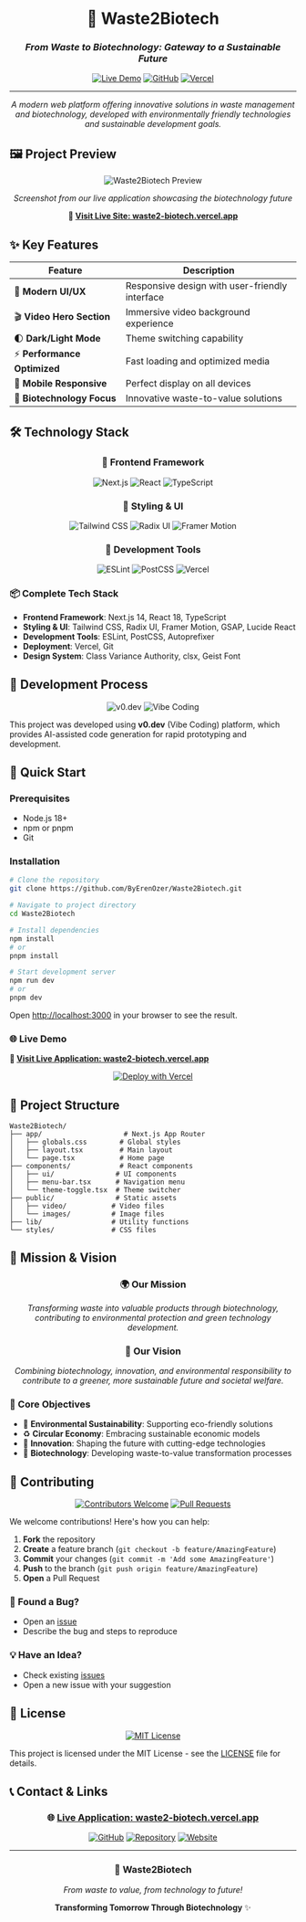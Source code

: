 <div align="center">

# 🌱 Waste2Biotech

### *From Waste to Biotechnology: Gateway to a Sustainable Future*

[![Live Demo](https://img.shields.io/badge/🌐_Live_Demo-Visit_Site-green?style=for-the-badge)](https://waste2-biotech.vercel.app/)
[![GitHub](https://img.shields.io/badge/GitHub-Repository-black?style=for-the-badge&logo=github)](https://github.com/ByErenOzer/Waste2Biotech)
[![Vercel](https://img.shields.io/badge/Deployed_on-Vercel-black?style=for-the-badge&logo=vercel)](https://waste2-biotech.vercel.app/)

---

*A modern web platform offering innovative solutions in waste management and biotechnology, developed with environmentally friendly technologies and sustainable development goals.*

</div>

## 🖼️ Project Preview

<div align="center">

![Waste2Biotech Preview](https://github.com/ByErenOzer/Waste2Biotech/raw/main/public/about-images/sustainable-biotech.jpg)

*Screenshot from our live application showcasing the biotechnology future*

**🔗 [Visit Live Site: waste2-biotech.vercel.app](https://waste2-biotech.vercel.app/)**

</div>

## ✨ Key Features

<div align="center">

| Feature | Description |
|---------|-------------|
| 🎨 **Modern UI/UX** | Responsive design with user-friendly interface |
| 🎬 **Video Hero Section** | Immersive video background experience |
| 🌓 **Dark/Light Mode** | Theme switching capability |
| ⚡ **Performance Optimized** | Fast loading and optimized media |
| 📱 **Mobile Responsive** | Perfect display on all devices |
| 🔬 **Biotechnology Focus** | Innovative waste-to-value solutions |

</div>

## 🛠️ Technology Stack

<div align="center">

### 🚀 Frontend Framework
![Next.js](https://img.shields.io/badge/Next.js_14-black?style=for-the-badge&logo=next.js)
![React](https://img.shields.io/badge/React_18-61DAFB?style=for-the-badge&logo=react&logoColor=black)
![TypeScript](https://img.shields.io/badge/TypeScript-3178C6?style=for-the-badge&logo=typescript&logoColor=white)

### 🎨 Styling & UI
![Tailwind CSS](https://img.shields.io/badge/Tailwind_CSS-38B2AC?style=for-the-badge&logo=tailwind-css&logoColor=white)
![Radix UI](https://img.shields.io/badge/Radix_UI-161618?style=for-the-badge&logo=radix-ui&logoColor=white)
![Framer Motion](https://img.shields.io/badge/Framer_Motion-0055FF?style=for-the-badge&logo=framer&logoColor=white)

### 🔧 Development Tools
![ESLint](https://img.shields.io/badge/ESLint-4B32C3?style=for-the-badge&logo=eslint&logoColor=white)
![PostCSS](https://img.shields.io/badge/PostCSS-DD3A0A?style=for-the-badge&logo=postcss&logoColor=white)
![Vercel](https://img.shields.io/badge/Vercel-000000?style=for-the-badge&logo=vercel&logoColor=white)

</div>

### 📦 Complete Tech Stack

- **Frontend Framework**: Next.js 14, React 18, TypeScript
- **Styling & UI**: Tailwind CSS, Radix UI, Framer Motion, GSAP, Lucide React
- **Development Tools**: ESLint, PostCSS, Autoprefixer
- **Deployment**: Vercel, Git
- **Design System**: Class Variance Authority, clsx, Geist Font

## 🎨 Development Process

<div align="center">

![v0.dev](https://img.shields.io/badge/Built_with-v0.dev-FF6B6B?style=for-the-badge)
![Vibe Coding](https://img.shields.io/badge/Powered_by-Vibe_Coding-4ECDC4?style=for-the-badge)

</div>

This project was developed using **v0.dev** (Vibe Coding) platform, which provides AI-assisted code generation for rapid prototyping and development.

## 🚀 Quick Start

### Prerequisites
- Node.js 18+ 
- npm or pnpm
- Git

### Installation

```bash
# Clone the repository
git clone https://github.com/ByErenOzer/Waste2Biotech.git

# Navigate to project directory
cd Waste2Biotech

# Install dependencies
npm install
# or
pnpm install

# Start development server
npm run dev
# or
pnpm dev
```

Open [http://localhost:3000](http://localhost:3000) in your browser to see the result.

### 🌐 Live Demo

**🔗 [Visit Live Application: waste2-biotech.vercel.app](https://waste2-biotech.vercel.app/)**

<div align="center">

[![Deploy with Vercel](https://vercel.com/button)](https://vercel.com/new/clone?repository-url=https://github.com/ByErenOzer/Waste2Biotech)

</div>

## 📁 Project Structure

```
Waste2Biotech/
├── app/                    # Next.js App Router
│   ├── globals.css        # Global styles
│   ├── layout.tsx         # Main layout
│   └── page.tsx           # Home page
├── components/            # React components
│   ├── ui/               # UI components
│   ├── menu-bar.tsx      # Navigation menu
│   └── theme-toggle.tsx  # Theme switcher
├── public/               # Static assets
│   ├── video/           # Video files
│   └── images/          # Image files
├── lib/                 # Utility functions
└── styles/              # CSS files
```

## 🎯 Mission & Vision

<div align="center">

### 🌍 Our Mission
*Transforming waste into valuable products through biotechnology, contributing to environmental protection and green technology development.*

### 🔬 Our Vision
*Combining biotechnology, innovation, and environmental responsibility to contribute to a greener, more sustainable future and societal welfare.*

</div>

### 🎯 Core Objectives

- 🌱 **Environmental Sustainability**: Supporting eco-friendly solutions
- ♻️ **Circular Economy**: Embracing sustainable economic models
- 🚀 **Innovation**: Shaping the future with cutting-edge technologies
- 🔬 **Biotechnology**: Developing waste-to-value transformation processes

## 🤝 Contributing

<div align="center">

[![Contributors Welcome](https://img.shields.io/badge/Contributors-Welcome-brightgreen?style=for-the-badge)](https://github.com/ByErenOzer/Waste2Biotech/contribute)
[![Pull Requests](https://img.shields.io/badge/PRs-Welcome-blue?style=for-the-badge)](https://github.com/ByErenOzer/Waste2Biotech/pulls)

</div>

We welcome contributions! Here's how you can help:

1. **Fork** the repository
2. **Create** a feature branch (`git checkout -b feature/AmazingFeature`)
3. **Commit** your changes (`git commit -m 'Add some AmazingFeature'`)
4. **Push** to the branch (`git push origin feature/AmazingFeature`)
5. **Open** a Pull Request

### 🐛 Found a Bug?
- Open an [issue](https://github.com/ByErenOzer/Waste2Biotech/issues)
- Describe the bug and steps to reproduce

### 💡 Have an Idea?
- Check existing [issues](https://github.com/ByErenOzer/Waste2Biotech/issues)
- Open a new issue with your suggestion

## 📄 License

<div align="center">

[![MIT License](https://img.shields.io/badge/License-MIT-yellow.svg?style=for-the-badge)](https://opensource.org/licenses/MIT)

</div>

This project is licensed under the MIT License - see the [LICENSE](LICENSE) file for details.

## 📞 Contact & Links

<div align="center">

### 🌐 **[Live Application: waste2-biotech.vercel.app](https://waste2-biotech.vercel.app/)**

[![GitHub](https://img.shields.io/badge/GitHub-ByErenOzer-black?style=for-the-badge&logo=github)](https://github.com/ByErenOzer)
[![Repository](https://img.shields.io/badge/Repository-Waste2Biotech-green?style=for-the-badge&logo=github)](https://github.com/ByErenOzer/Waste2Biotech)
[![Website](https://img.shields.io/badge/Website-Live_Demo-blue?style=for-the-badge&logo=vercel)](https://waste2-biotech.vercel.app/)

---

### 🌱 **Waste2Biotech**
*From waste to value, from technology to future!*

**Transforming Tomorrow Through Biotechnology** ✨

</div>